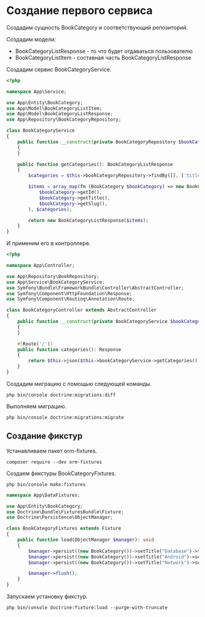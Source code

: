 # Создание первого сервиса

Создадим сущность BookCategory и соответствующий репозиторий.

Создадим модели:

- BookCategoryListResponse - то что будет отдаваться пользователю
- BookCategoryListItem - составная часть BookCategoryListResponse

Создадим сервис BookCategoryService.

```php
<?php

namespace App\Service;

use App\Entity\BookCategory;
use App\Model\BookCategoryListItem;
use App\Model\BookCategoryListResponse;
use App\Repository\BookCategoryRepository;

class BookCategoryService
{
    public function __construct(private BookCategoryRepository $bookCategoryRepository)
    {
    }

    public function getCategories(): BookCategoryListResponse
    {
        $categories = $this->bookCategoryRepository->findBy([], ['title' => 'ASC']);

        $items = array_map(fn (BookCategory $bookCategory) => new BookCategoryListItem(
            $bookCategory->getId(),
            $bookCategory->getTitle(),
            $bookCategory->getSlug(),
        ), $categories);

        return new BookCategoryListResponse($items);
    }
}
```

И применим его в контроллере.

```php
<?php

namespace App\Controller;

use App\Repository\BookRepository;
use App\Service\BookCategoryService;
use Symfony\Bundle\FrameworkBundle\Controller\AbstractController;
use Symfony\Component\HttpFoundation\Response;
use Symfony\Component\Routing\Annotation\Route;

class BookCategoryController extends AbstractController
{
    public function __construct(private BookCategoryService $bookCategoryService)
    {
    }

    #[Route('/')]
    public function categories(): Response
    {
        return $this->json($this->bookCategoryService->getCategories());
    }
}

```

Создадим миграцию с помощью следующей команды.

```
php bin/console doctrine:migrations:diff
```

Выполняем миграцию.

```
php bin/console doctrine:migrations:migrate
```

## Создание фикстур

Устанавливаем пакет orm-fixtures.

```
composer require --dev orm-fixtures
```

Создаем фикстуры BookCategoryFixtures.

```
php bin/console make:fixtures
```

```php
namespace App\DataFixtures;

use App\Entity\BookCategory;
use Doctrine\Bundle\FixturesBundle\Fixture;
use Doctrine\Persistence\ObjectManager;

class BookCategoryFixtures extends Fixture
{
    public function load(ObjectManager $manager): void
    {
        $manager->persist((new BookCategory())->setTitle("Database")->setSlug("database"));
        $manager->persist((new BookCategory())->setTitle("Android")->setSlug("android"));
        $manager->persist((new BookCategory())->setTitle("Network")->setSlug("network"));

        $manager->flush();
    }
}
```

Запускаем установку фикстур.

```
php bin/console doctrine:fixture:load --purge-with-truncate
```